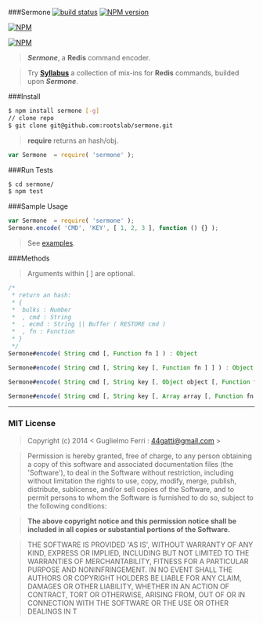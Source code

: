 ###Sermone
[![build status](https://secure.travis-ci.org/rootslab/sermone.png?branch=master)](http://travis-ci.org/rootslab/sermone) 
[![NPM version](https://badge.fury.io/js/sermone.png)](http://badge.fury.io/js/sermone)

[![NPM](https://nodei.co/npm/sermone.png?downloads=true&stars=true)](https://nodei.co/npm/sermone/)

[![NPM](https://nodei.co/npm-dl/sermone.png)](https://nodei.co/npm/sermone/)

> **_Sermone_**, a __Redis__ command encoder.

> Try __[Syllabus](https://github.com/rootslab/syllabus)__ a collection of mix-ins for __Redis__ commands, builded upon **_Sermone_**.

###Install

```bash
$ npm install sermone [-g]
// clone repo
$ git clone git@github.com:rootslab/sermone.git
```

> __require__ returns an hash/obj.

```javascript
var Sermone  = require( 'sermone' );
```

###Run Tests

```bash
$ cd sermone/
$ npm test
```

###Sample Usage

```javascript
var Sermone  = require( 'sermone' );
Sermone.encode( 'CMD', 'KEY', [ 1, 2, 3 ], function () {} );
```
> See [examples](example/).

###Methods

> Arguments within [ ] are optional.

```javascript
/*
 * return an hash:
 * {
 *  bulks : Number
 *  , cmd : String
 *  , ecmd : String || Buffer ( RESTORE cmd )
 *  , fn : Function
 * }
 */
Sermone#encode( String cmd [, Function fn ] ) : Object

Sermone#encode( String cmd [, String key [, Function fn ] ] ) : Object

Sermone#encode( String cmd [, String key [, Object object [, Function fn ] ] ] ) : Object

Sermone#encode( String cmd [, String key [, Array array [, Function fn ] ] ] ) : Object

```

------------------------------------------------------------------------


### MIT License

> Copyright (c) 2014 &lt; Guglielmo Ferri : 44gatti@gmail.com &gt;

> Permission is hereby granted, free of charge, to any person obtaining
> a copy of this software and associated documentation files (the
> 'Software'), to deal in the Software without restriction, including
> without limitation the rights to use, copy, modify, merge, publish,
> distribute, sublicense, and/or sell copies of the Software, and to
> permit persons to whom the Software is furnished to do so, subject to
> the following conditions:

> __The above copyright notice and this permission notice shall be
> included in all copies or substantial portions of the Software.__

> THE SOFTWARE IS PROVIDED 'AS IS', WITHOUT WARRANTY OF ANY KIND,
> EXPRESS OR IMPLIED, INCLUDING BUT NOT LIMITED TO THE WARRANTIES OF
> MERCHANTABILITY, FITNESS FOR A PARTICULAR PURPOSE AND NONINFRINGEMENT.
> IN NO EVENT SHALL THE AUTHORS OR COPYRIGHT HOLDERS BE LIABLE FOR ANY
> CLAIM, DAMAGES OR OTHER LIABILITY, WHETHER IN AN ACTION OF CONTRACT,
> TORT OR OTHERWISE, ARISING FROM, OUT OF OR IN CONNECTION WITH THE
> SOFTWARE OR THE USE OR OTHER DEALINGS IN T